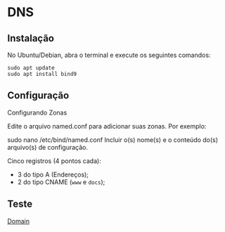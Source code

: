 # DNS

## Instalação
No Ubuntu/Debian, abra o terminal e execute os seguintes comandos:


```
sudo apt update
sudo apt install bind9
```

## Configuração
Configurando Zonas

Edite o arquivo named.conf para adicionar suas zonas. Por exemplo:



sudo nano /etc/bind/named.conf
Incluir o(s) nome(s) e o conteúdo do(s) arquivo(s) de configuração.

Cinco registros (4 pontos cada):

- 3 do tipo A (Endereços);
- 2 do tipo CNAME (`www` e `docs`);

## Teste
[Domain](https://github.com/PolianaR/asa-2023-2-2bim/blob/main/dominio%20no%20win7.png)

